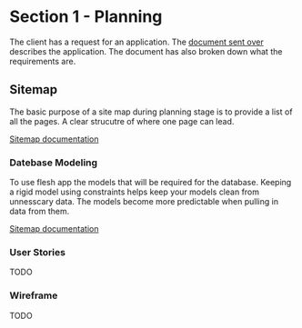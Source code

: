 # Section 1 - Planning

The client has a request for an application. The [document sent over](Application-Request.MD) describes the application. The document has also broken down what the requirements are.

## Sitemap

The basic purpose of a site map during planning stage is to provide a list of all the pages. A clear strucutre of where one page can lead.

[Sitemap documentation](Sitemap.MD)

### Datebase Modeling

To use flesh app the models that will be required for the database. Keeping a rigid model using constraints helps keep your models clean from unnesscary data. The models become more predictable when pulling in data from them. 

[Sitemap documentation](Datebase-Model.MD)


### User Stories

TODO

### Wireframe

TODO
